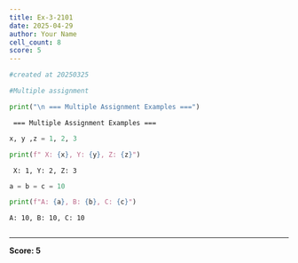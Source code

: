 ```yaml
---
title: Ex-3-2101
date: 2025-04-29
author: Your Name
cell_count: 8
score: 5
---
```


```python
#created at 20250325
```


```python
#Multiple assignment
```


```python
print("\n === Multiple Assignment Examples ===")
```

    
     === Multiple Assignment Examples ===



```python
x, y ,z = 1, 2, 3
```


```python
print(f" X: {x}, Y: {y}, Z: {z}")
```

     X: 1, Y: 2, Z: 3



```python
a = b = c = 10
```


```python
print(f"A: {a}, B: {b}, C: {c}")
```

    A: 10, B: 10, C: 10



```python

```


---
**Score: 5**
